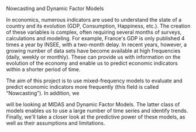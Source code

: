 Nowcasting and Dynamic Factor Models

In economics, numerous indicators are used to understand the state of a country and its evolution (GDP, Consumption, Happiness, etc.). The creation of these variables is complex, often requiring several months of surveys, calculations and modeling. For example, France's GDP is only published 4 times a year by INSEE, with a two-month delay. 
In recent years, however, a growing number of data sets have become available at high frequencies (daily, weekly or monthly). These can provide us with information on the evolution of the economy and enable us to predict economic indicators within a shorter period of time.
 
The aim of this project is to use mixed-frequency models to evaluate and predict economic indicators more frequently (this field is called “Nowcasting”). In addition, we 

will be looking at MIDAS and Dynamic Factor Models. The latter class of models enables us to use a large number of time series and identify trends.
Finally, we'll take a closer look at the predictive power of these models, as well as their assumptions and limitations.
